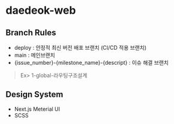 # daedeok-web

## Branch Rules

- deploy : 안정적 최신 버전 배포 브랜치 (CI/CD 적용 브랜치)
- main : 메인브랜치
- {issue_number}-{milestone_name}-{descript} : 이슈 해결 브랜치
> Ex> 1-global-라우팅구조설계

## Design System

- Next.js Meterial UI
- SCSS
